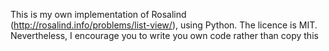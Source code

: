 This is my own implementation of Rosalind (http://rosalind.info/problems/list-view/), using Python. The licence is MIT. Nevertheless, I encourage you to write you own code rather than copy this
